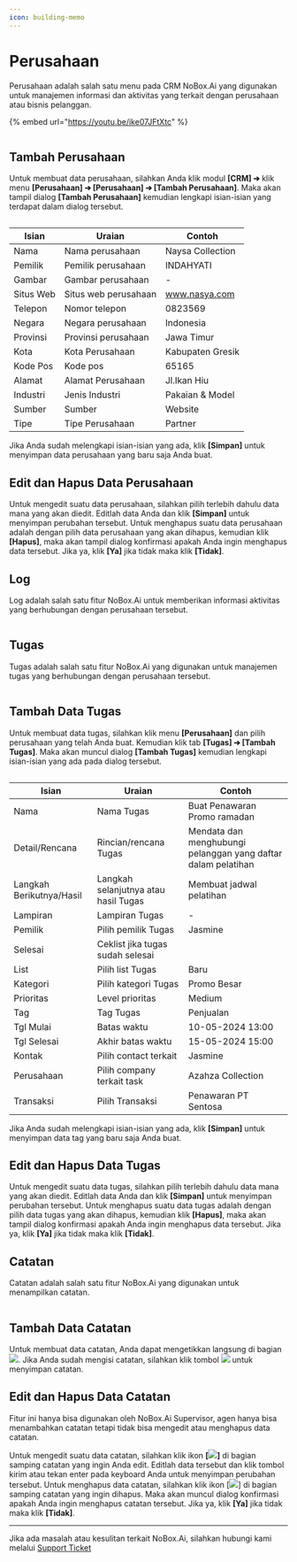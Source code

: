 ```yaml
---
icon: building-memo
---
```


# Perusahaan

Perusahaan adalah salah satu menu pada CRM NoBox.Ai yang digunakan untuk manajemen informasi dan aktivitas yang terkait dengan perusahaan atau bisnis pelanggan.

{% embed url="https://youtu.be/ike07JFtXtc" %}

<figure><img src="../../.gitbook/assets/PerusahaanTampilan.PNG" alt=""><figcaption></figcaption></figure>

## **Tambah Perusahaan**

Untuk membuat data perusahaan, silahkan Anda klik modul **\[CRM] ➔** klik menu **\[Perusahaan] ➔ \[Perusahaan] ➔ \[Tambah Perusahaan]**. Maka akan tampil dialog **\[Tambah Perusahaan]** kemudian lengkapi isian-isian yang terdapat dalam dialog tersebut.

<figure><img src="../../.gitbook/assets/PerusahaanTambah.PNG" alt=""><figcaption></figcaption></figure>

| Isian     | Uraian               | Contoh           |
| --------- | -------------------- | ---------------- |
| Nama      | Nama perusahaan      | Naysa Collection |
| Pemilik   | Pemilik perusahaan   | INDAHYATI        |
| Gambar    | Gambar perusahaan    | -                |
| Situs Web | Situs web perusahaan | www.nasya.com    |
| Telepon   | Nomor telepon        | 0823569          |
| Negara    | Negara perusahaan    | Indonesia        |
| Provinsi  | Provinsi perusahaan  | Jawa Timur       |
| Kota      | Kota Perusahaan      | Kabupaten Gresik |
| Kode Pos  | Kode pos             | 65165            |
| Alamat    | Alamat Perusahaan    | Jl.Ikan Hiu      |
| Industri  | Jenis Industri       | Pakaian & Model  |
| Sumber    | Sumber               | Website          |
| Tipe      | Tipe Perusahaan      | Partner          |

Jika Anda sudah melengkapi isian-isian yang ada, klik **\[Simpan]** untuk menyimpan data perusahaan yang baru saja Anda buat.

## **Edit dan Hapus Data Perusahaan**

Untuk mengedit suatu data perusahaan, silahkan pilih terlebih dahulu data mana yang akan diedit. Editlah data Anda dan klik **\[Simpan]** untuk menyimpan perubahan tersebut. Untuk menghapus suatu data perusahaan adalah dengan pilih data perusahaan yang akan dihapus, kemudian klik **\[Hapus]**, maka akan tampil dialog konfirmasi apakah Anda ingin menghapus data tersebut. Jika ya, klik **\[Ya]** jika tidak maka klik **\[Tidak]**.

## Log

Log adalah salah satu fitur NoBox.Ai untuk memberikan informasi aktivitas yang berhubungan dengan perusahaan tersebut.

<figure><img src="../../.gitbook/assets/Perusahaan Log.png" alt=""><figcaption></figcaption></figure>

## **Tugas**

Tugas adalah salah satu fitur NoBox.Ai yang digunakan untuk manajemen tugas yang berhubungan dengan perusahaan tersebut.

<figure><img src="../../.gitbook/assets/Perusahaan Tugas.png" alt=""><figcaption></figcaption></figure>

## **Tambah Data Tugas**

Untuk membuat data tugas, silahkan klik menu **\[Perusahaan]** dan pilih perusahaan yang telah Anda buat. Kemudian klik tab **\[Tugas] ➔ \[Tambah Tugas]**. Maka akan muncul dialog **\[Tambah Tugas]** kemudian lengkapi isian-isian yang ada pada dialog tersebut.

<figure><img src="../../.gitbook/assets/Perusahaan Tambah Tugas.png" alt=""><figcaption></figcaption></figure>

| Isian                    | Uraian                               | Contoh                                                        |
| ------------------------ | ------------------------------------ | ------------------------------------------------------------- |
| Nama                     | Nama Tugas                           | Buat Penawaran Promo ramadan                                  |
| Detail/Rencana           | Rincian/rencana Tugas                | Mendata dan menghubungi pelanggan yang daftar dalam pelatihan |
| Langkah Berikutnya/Hasil | Langkah selanjutnya atau hasil Tugas | Membuat jadwal pelatihan                                      |
| Lampiran                 | Lampiran Tugas                       | -                                                             |
| Pemilik                  | Pilih pemilik Tugas                  | Jasmine                                                       |
| Selesai                  | Ceklist jika tugas sudah selesai     |                                                               |
| List                     | Pilih list Tugas                     | Baru                                                          |
| Kategori                 | Pilih kategori Tugas                 | Promo Besar                                                   |
| Prioritas                | Level prioritas                      | Medium                                                        |
| Tag                      | Tag Tugas                            | Penjualan                                                     |
| Tgl Mulai                | Batas waktu                          | 10-05-2024 13:00                                              |
| Tgl Selesai              | Akhir batas waktu                    | 15-05-2024 15:00                                              |
| Kontak                   | Pilih contact terkait                | Jasmine                                                       |
| Perusahaan               | Pilih company terkait task           | Azahza Collection                                             |
| Transaksi                | Pilih Transaksi                      | Penawaran PT Sentosa                                          |

Jika Anda sudah melengkapi isian-isian yang ada, klik **\[Simpan]** untuk menyimpan data tag yang baru saja Anda buat.

## **Edit dan Hapus Data Tugas**

Untuk mengedit suatu data tugas, silahkan pilih terlebih dahulu data mana yang akan diedit. Editlah data Anda dan klik **\[Simpan]** untuk menyimpan perubahan tersebut. Untuk menghapus suatu data tugas adalah dengan pilih data tugas yang akan dihapus, kemudian klik **\[Hapus]**, maka akan tampil dialog konfirmasi apakah Anda ingin menghapus data tersebut. Jika ya, klik **\[Ya]** jika tidak maka klik **\[Tidak]**.

## Catatan

Catatan adalah salah satu fitur NoBox.Ai yang digunakan untuk menampilkan catatan.

<figure><img src="../../.gitbook/assets/Perusahaan Catatan.png" alt=""><figcaption></figcaption></figure>

## **Tambah Data Catatan**

Untuk membuat data catatan, Anda dapat mengetikkan langsung di bagian ![](<../../.gitbook/assets/Type note here.png>). Jika Anda sudah mengisi catatan, silahkan klik tombol ![](../../.gitbook/assets/Kirim.png) untuk menyimpan catatan.

## **Edit dan Hapus Data Catatan**

Fitur ini hanya bisa digunakan oleh NoBox.Ai Supervisor, agen hanya bisa menambahkan catatan tetapi tidak bisa mengedit atau menghapus data catatan.

Untuk mengedit suatu data catatan, silahkan klik ikon **\[**![](../../.gitbook/assets/Edit.png)**]** di bagian samping catatan yang ingin Anda edit. Editlah data tersebut dan klik tombol kirim atau tekan enter pada keyboard Anda untuk menyimpan perubahan tersebut. Untuk menghapus data catatan, silahkan klik ikon \[![](../../.gitbook/assets/Hapus.png)] di bagian samping catatan yang ingin dihapus. Maka akan muncul dialog konfirmasi apakah Anda ingin menghapus catatan tersebut. Jika ya, klik **\[Ya]** jika tidak maka klik **\[Tidak]**.

***

Jika ada masalah atau kesulitan terkait NoBox.Ai, silahkan hubungi kami melalui [Support Ticket](https://crm.nobox.ai/clients/tickets)
